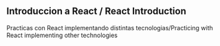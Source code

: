 ## Introduccion a React / React Introduction
Practicas con React implementando distintas tecnologias/Practicing with React implementing other technologies
